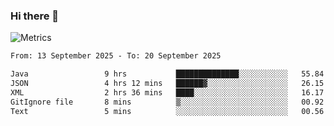 ### Hi there 👋

![Metrics](https://github.com/radoapx/radoapx/blob/main/github-metrics.svg)

<!--START_SECTION:waka-->

```txt
From: 13 September 2025 - To: 20 September 2025

Java                 9 hrs           ██████████████░░░░░░░░░░░   55.84 %
JSON                 4 hrs 12 mins   ██████▓░░░░░░░░░░░░░░░░░░   26.15 %
XML                  2 hrs 36 mins   ████░░░░░░░░░░░░░░░░░░░░░   16.17 %
GitIgnore file       8 mins          ▒░░░░░░░░░░░░░░░░░░░░░░░░   00.92 %
Text                 5 mins          ░░░░░░░░░░░░░░░░░░░░░░░░░   00.56 %
```

<!--END_SECTION:waka-->

<!--
**radoapx/radoapx** is a ✨ _special_ ✨ repository because its `README.md` (this file) appears on your GitHub profile.

Here are some ideas to get you started:

- 🔭 I’m currently working on ...
- 🌱 I’m currently learning ...
- 👯 I’m looking to collaborate on ...
- 🤔 I’m looking for help with ...
- 💬 Ask me about ...
- 📫 How to reach me: ...
- 😄 Pronouns: ...
- ⚡ Fun fact: ...
-->
